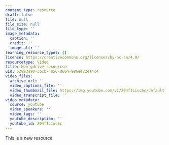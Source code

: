 ```yaml
---
content_type: resource
draft: false
file: null
file_size: null
file_type: ''
image_metadata:
  caption: ''
  credit: ''
  image-alt: ''
learning_resource_types: []
license: https://creativecommons.org/licenses/by-nc-sa/4.0/
resourcetype: Video
title: Non gdrive resourcce
uid: 53893d90-3bcb-4b56-8664-986ee22ea4c4
video_files:
  archive_url: ''
  video_captions_file: ''
  video_thumbnail_file: https://img.youtube.com/vi/Z04fILiucSc/default.jpg
  video_transcript_file: ''
video_metadata:
  source: youtube
  video_speakers: ''
  video_tags: ''
  youtube_description: ''
  youtube_id: Z04fILiucSc
---
```

This is a new resource